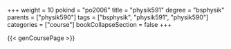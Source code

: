 +++
weight = 10
pokind = "po2006"
title = "physik591"
degree = "bsphysik"
parents = ["physik590"]
tags = ["bsphysik", "physik591", "physik590"]
categories = ["course"]
bookCollapseSection = false
+++

{{< genCoursePage >}}
